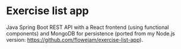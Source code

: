 # Exercise list app 
Java Spring Boot REST API with a React frontend (using functional components) and MongoDB for persistence (ported from my Node.js version: https://github.com/flowejam/exercise-list-app).
